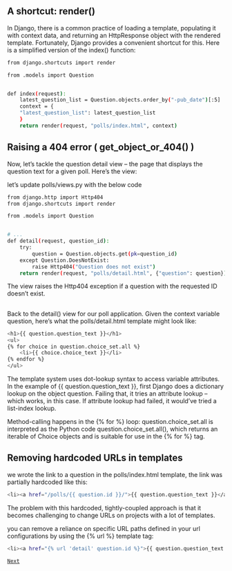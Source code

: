 
## A shortcut: render()

In Django, there is a common practice of loading a template, populating it with context data, and returning an HttpResponse object with the rendered template. Fortunately, Django provides a convenient shortcut for this. Here is a simplified version of the index() function:

```bash
from django.shortcuts import render

from .models import Question


def index(request):
    latest_question_list = Question.objects.order_by("-pub_date")[:5]
    context = {
    "latest_question_list": latest_question_list
    }
    return render(request, "polls/index.html", context)
```

## Raising a 404 error ( get_object_or_404() )

Now, let’s tackle the question detail view – the page that displays the question text for a given poll. Here’s the view:

let’s update polls/views.py with the below code
```bash
from django.http import Http404
from django.shortcuts import render

from .models import Question


# ...
def detail(request, question_id):
    try:
        question = Question.objects.get(pk=question_id)
    except Question.DoesNotExist:
        raise Http404("Question does not exist")
    return render(request, "polls/detail.html", {"question": question})
```

The view raises the Http404 exception if a question with the requested ID doesn’t exist.

##

Back to the detail() view for our poll application. Given the context variable question, here’s what the polls/detail.html template might look like:

```bash
<h1>{{ question.question_text }}</h1>
<ul>
{% for choice in question.choice_set.all %}
    <li>{{ choice.choice_text }}</li>
{% endfor %}
</ul>
```

The template system uses dot-lookup syntax to access variable attributes. In the example of {{ question.question_text }}, first Django does a dictionary lookup on the object question. Failing that, it tries an attribute lookup – which works, in this case. If attribute lookup had failed, it would’ve tried a list-index lookup.

Method-calling happens in the {% for %} loop: question.choice_set.all is interpreted as the Python code question.choice_set.all(), which returns an iterable of Choice objects and is suitable for use in the {% for %} tag.

## Removing hardcoded URLs in templates

we wrote the link to a question in the polls/index.html template, the link was partially hardcoded like this:

```bash
<li><a href="/polls/{{ question.id }}/">{{ question.question_text }}</a></li>
```

The problem with this hardcoded, tightly-coupled approach is that it becomes challenging to change URLs on projects with a lot of templates.

you can remove a reliance on specific URL paths defined in your url configurations by using the {% url %} template tag:

```bash
<li><a href="{% url 'detail' question.id %}">{{ question.question_text }}</a></li>
```

[`Next`](excersise4.md)